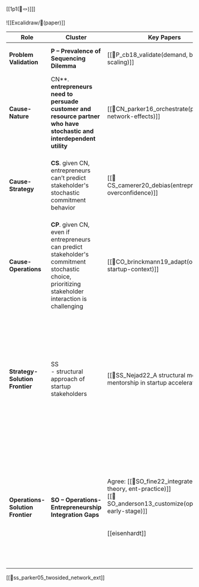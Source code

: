 [[1p1(📜🪢)]]]


![[Excalidraw/🧬(paper)]]

| **Role**                         | **Cluster**                                                                                                                                         | **Key Papers**                                                                                                                                   | **Evangelist Papers**                                                                                                                                                                                                                                                                                                                                                                                                                                                                                                                                                |
| -------------------------------- | --------------------------------------------------------------------------------------------------------------------------------------------------- | ------------------------------------------------------------------------------------------------------------------------------------------------ | -------------------------------------------------------------------------------------------------------------------------------------------------------------------------------------------------------------------------------------------------------------------------------------------------------------------------------------------------------------------------------------------------------------------------------------------------------------------------------------------------------------------------------------------------------------------- |
| **Problem Validation**           | **P – Prevalence of Sequencing Dilemma**                                                                                                            | [[📜P_cb18_validate(demand, before-scaling)]]                                                                                                    | Agree: [[📜P_mckenzie19_validate(measurement, entrepreneurship)]] - _calls for better empirical measurement tools_                                                                                                                                                                                                                                                                                                                                                                                                                                                   |
| **Cause-Nature**                 | CN**. **entrepreneurs need to persuade customer and resource partner who have stochastic and interdependent utility**                               | [[📜CN_parker16_orchestrate(platforms, network-effects)]]                                                                                        | Agree: [[📜CN_felin09_measure(cognition, objectively)]] - _advocates observable measures over cognitive/subjective variables_                                                                                                                                                                                                                                                                                                                                                                                                                                        |
| **Cause-Strategy**               | **CS**. given CN, entrepreneurs can’t predict stakeholder's stochastic commitment behavior                                                          | [[📜CS_camerer20_debias(entrepreneurs, overconfidence)]]                                                                                         | Agree: [[📜CS_alvarez07_bridge(discovery, creation)]] - _seeks to bridge normative-positive dichotomy, exactly what STRAP does_<br>Agree: [[📜CS_mcmullen06_handle(uncertainty, action)]] - _calls for systematic models under uncertainty, supports quantitative decision frameworks_                                                                                                                                                                                                                                                                               |
| **Cause-Operations**             | **CP**. given CN, even if entrepreneurs can predict stakeholder's commitment stochastic choice, prioritizing stakeholder interaction is challenging | [[📜CO_brinckmann19_adapt(om-tools, startup-context)]]                                                                                           | _No direct CO evangelists identified in recommended citations_                                                                                                                                                                                                                                                                                                                                                                                                                                                                                                       |
| **Strategy-Solution Frontier**   | SS <br>- structural approach of startup stakeholders                                                                                                | [[📜SS_Nejad22_A structural model of mentorship in startup accelerators]]                                                                        | Agree: [[📜SS_kerr14_systematize(experimentation, entrepreneurship)]] - _argues entrepreneurship IS experimentation but highlights current problems, calls for systematic approaches_<br><br>Agree: [[📜SS_camuffo20_structure(experiments, learning)]] - _advocates structured experimentation over ad-hoc approaches_<br>Agree: [[📜SS_packard17_observe(opportunities, beliefs)]] - _emphasizes observable measures over subjective beliefs_<br>Agree: [[📜SS_spina16_elicit(beliefs, systematically)]] - _identifies belief elicitation challenges STRAP solves_ |
| **Operations-Solution Frontier** | **SO – Operations-Entrepreneurship Integration Gaps**                                                                                               | Agree: [[📜SO_fine22_integrate(om-theory, ent-practice)]]<br> [[📜SO_anderson13_customize(optimization, early-stage)]]<br><br><br>[[eisenhardt]] | Agree: [[📜SO_wood10_observe(behavior, beliefs)]] - _advocates observable behaviors over belief states_<br>- [[📜SO_johnston02]]<br>- <br><br>Disagree: [[📜SO_sarasvathy01_leverage(contingencies, uncertainty)]] - _effectuation emphasizes affordable loss and flexibility over systematic optimization_<br>Agree: [[📜SO_read16_systematize(entrepreneurship, decisions)]] - _calls for systematic approaches to entrepreneurial decision-making_                                                                                                                |


[[📜ss_parker05_twosided_network_ext]]
